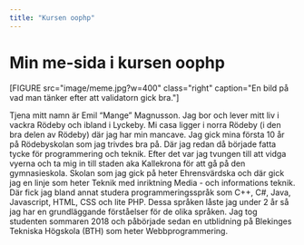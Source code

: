 ```yaml
---
title: "Kursen oophp"
---
```

Min me-sida i kursen oophp
=========================

[FIGURE src="image/meme.jpg?w=400" class="right" caption="En bild på vad man tänker efter att validatorn gick bra."]

Tjena mitt namn är Emil “Mange” Magnusson. Jag bor och lever mitt liv i vackra Rödeby och ibland i Lyckeby. Mi casa ligger i norra Rödeby (i den bra delen av Rödeby) där jag har min mancave. Jag gick mina första 10 år på Rödebyskolan som jag trivdes bra på. Där jag redan då började fatta tycke för programmering och teknik. Efter det var jag tvungen till att vidga vyerna och ta mig in till staden aka Kallekrona för att gå på den gymnasieskola. Skolan som jag gick på heter Ehrensvärdska och där gick jag en linje som heter Teknik med inriktning Media - och informations teknik. Där fick jag bland annat studera programmeringsspråk som C++, C#, Java, Javascript, HTML, CSS och lite PHP. Dessa språken låste jag under 2 år så jag har en grundläggande förståelser för de olika språken. Jag tog studenten sommaren 2018 och påbörjade sedan en utblidning på Blekinges Tekniska Högskola (BTH) som heter Webbprogrammering.